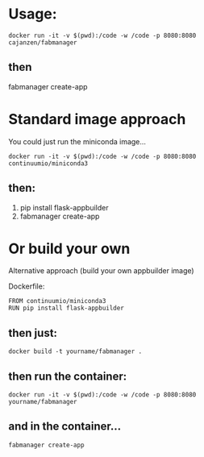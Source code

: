 # Usage:

```
docker run -it -v $(pwd):/code -w /code -p 8080:8080 cajanzen/fabmanager 
```
## then 
fabmanager create-app


# Standard image approach

You could just run the miniconda image...
```
docker run -it -v $(pwd):/code -w /code -p 8080:8080 continuumio/miniconda3
```

## then: 
 1) pip install flask-appbuilder
 2) fabmanager create-app


# Or build your own

Alternative approach (build your own appbuilder image)

Dockerfile:
```
FROM continuumio/miniconda3
RUN pip install flask-appbuilder
```

## then just:
```
docker build -t yourname/fabmanager .
```

## then run the container:
```
docker run -it -v $(pwd):/code -w /code -p 8080:8080  yourname/fabmanager
```

## and in the container... 
```
fabmanager create-app
```
